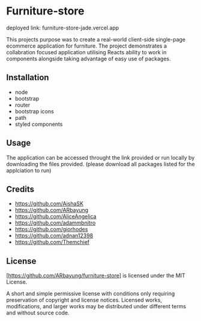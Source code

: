 # Furniture-store

deployed link: furniture-store-jade.vercel.app

This projects purpose was to create a real-world client-side single-page ecommerce application for furniture. The project demonstrates a collabration focused application utilising Reacts ability to work in components alongside taking advantage of easy use of packages. 

## Installation

- node
- bootstrap
- router
- bootstrap icons
- path
- styled components

## Usage

The application can be accessed throught the link provided or run locally by downloading the files provided. (please download all packages listed for the applciation to run)

## Credits

- https://github.com/AishaSK
- https://github.com/ARbayung
- https://github.com/AliceAngelica
- https://github.com/adammbnitro
- https://github.com/giorhodes
- https://github.com/adnan12398
- https://github.com/Themchief

## License

[https://github.com/ARbayung/furniture-store] is licensed under the MIT License.

A short and simple permissive license with conditions only requiring preservation of copyright and license notices. Licensed works, modifications, and larger works may be distributed under different terms and without source code.
